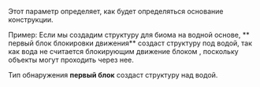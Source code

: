 Этот параметр определяет, как будет определяться основание конструкции.

Пример: Если мы создадим структуру для биома на водной основе, ** первый блок блокировки движения** 
создаст структуру под водой, так как вода не считается блокирующим движение блоком
, поскольку объекты могут проходить через нее.

Тип обнаружения **первый блок** создаст структуру над водой.